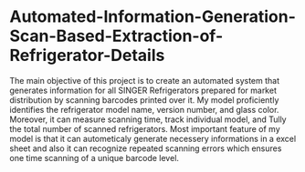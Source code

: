 # Automated-Information-Generation-Scan-Based-Extraction-of-Refrigerator-Details
The main objective of this project is to create an automated system that generates information for all SINGER Refrigerators prepared for market distribution by scanning barcodes printed over it. My model proficiently identifies the refrigerator model name, version number, and glass color. Moreover, it can measure scanning time, track individual model, and Tully the total number of scanned refrigerators. Most important feature of my model is that it can autometicaly generate necessery informations in a excel sheet and also it can recognize repeated scanning errors which ensures one time scanning of a unique barcode level.
